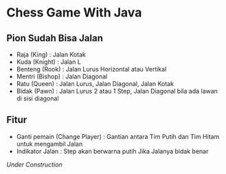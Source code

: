 # **Chess Game With Java**
## Pion Sudah Bisa Jalan
- Raja (King) : Jalan Kotak
- Kuda (Knight) : Jalan L
- Benteng (Rook) : Jalan Lurus Horizontal atau Vertikal
- Mentri (Bishop) : Jalan Diagonal
- Ratu (Queen) : Jalan Lurus, Jalan Diagonal, Jalan Kotak
- Bidak (Pawn) : Jalan Lurus 2 atau 1 Step, Jalan Diagonal bila ada lawan di sisi diagonal

 ## Fitur
 - Ganti pemain (Change Player) : Gantian antara Tim Putih dan Tim Hitam untuk mengambil Jalan
 - Indikator Jalan : Step akan berwarna putih Jika Jalanya bidak benar
  
*Under Construction*
